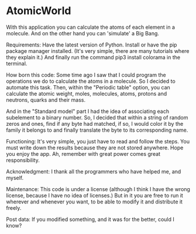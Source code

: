 # AtomicWorld
With this application you can calculate the atoms of each element in a molecule. And on the other hand you can 'simulate' a Big Bang.

Requirements:
Have the latest version of Python.
Install or have the pip package manager installed. (It's very simple, there are many tutorials where they explain it.)
And finally run the command pip3 install colorama in the terminal.
  
How born this code:
Some time ago I saw that I could program the operations we do to calculate the atoms in a molecule.
So I decided to automate this task.
Then, within the "Periodic table" option, you can calculate the atomic weight, moles, molecules, atoms, protons and neutrons, quarks and their mass.

And in the "Standard model" part I had the idea of associating each subelement to a binary number.
So, I decided that within a string of random zeros and ones, find if any byte had matched, if so, I would color it by the family it belongs to and finally translate the byte to its corresponding name.

Functioning:
It's very simple, you just have to read and follow the steps.
You must write down the results because they are not stored anywhere.
Hope you enjoy the app. Ah, remember with great power comes great responsibility. 

Acknowledgment:
I thank all the programmers who have helped me, and myself.

Maintenance:
This code is under a license (although I think I have the wrong license, because I have no idea of licenses.) But in it you are free to run it wherever and whenever you want, to be able to modify it and distribute it freely.

Post data: If you modified something, and it was for the better, could I know?
